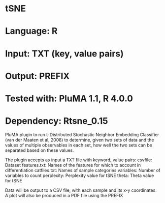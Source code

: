 # tSNE
# Language: R
# Input: TXT (key, value pairs)
# Output: PREFIX
# Tested with: PluMA 1.1, R 4.0.0
# Dependency: Rtsne_0.15

PluMA plugin to run t-Distributed Stochastic Neighbor Embedding Classifier
(van der Maaten et al, 2008) to determine, given
two sets of data and the values of multiple observables in each set, how well the
two sets can be separated based on these values.

The plugin accepts as input a TXT file with keyword, value pairs:
csvfile: Dataset
features.txt: Names of the features for which to account in differentiation
catfiles.txt: Names of sample categories
variables: Number of variables to count
perplexity: Perplexity value for tSNE
theta: Theta value for tSNE

Data will be output to a CSV file, with each sample and its x-y coordinates.
A plot will also be produced in a PDF file using the PREFIX
